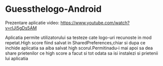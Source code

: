 # Guessthelogo-Android
Prezentare aplicatie video: https://www.youtube.com/watch?v=rIJj5gDs5AM

Aplicatia permite utilizatorului sa testeze cate logo-uri recunoste in mod repetat.High score fiind salvat in SharedPreferences,chiar si dupa ce inchide aplicatia sa aiba salvat high scorul.Permitinadu-i mai apoi sa dea share prietenilor ce high score a facut si tot odata sa isi instalezi si prietenii lui aplicatia 
